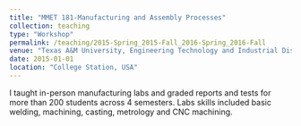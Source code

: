 ```yaml
---
title: "MMET 181-Manufacturing and Assembly Processes"
collection: teaching
type: "Workshop"
permalink: /teaching/2015-Spring_2015-Fall_2016-Spring_2016-Fall
venue: "Texas A&M University, Engineering Technology and Industrial Distribution"
date: 2015-01-01
location: "College Station, USA"
---
```


I taught in-person manufacturing labs and graded reports and tests for more than 200 students across 4 semesters. Labs skills included basic welding, machining, casting, metrology and CNC machining. 
